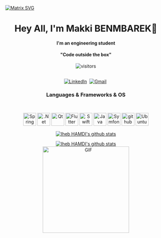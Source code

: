  [![Matrix SVG](https://raw.githubusercontent.com/rodrigograca31/rodrigograca31/master/matrix.svg)](https://www.youtube.com/watch?v=SDkAGkd4NLc) 
<p>
  <h1 align="center"><b>Hey All, I'm Makki BENMBAREK👋</b></h1>
</p>
<h4 align="center"><b>I'm an engineering student</b></h4>
<p>
  <h4 align="center"><b>"Code outside the box"</b></h4>
</p>

<p align="center">
    <img align="center" alt="visitors" src="https://gpvc.arturio.dev/ihebhamdi" />
</p>

<p align="center">
<br>
<a href="https://www.linkedin.com/in/makki-ben-mbarek-699300201/"><img src="https://img.shields.io/badge/linkedin-%230077B5.svg?&style=for-the-badge&logo=linkedin&logoColor=white" alt="LinkedIn" /></a>&nbsp;
<a href="mailto:makki.benmbarek@esprit.tn"><img src="https://img.shields.io/badge/gmail-%23D14836.svg?&style=for-the-badge&logo=gmail&logoColor=white" alt="Gmail"/></a>&nbsp;
<!--<a href="https://kkvanonymous.github.io/"><img alt="Website" src="https://img.shields.io/website?style=for-the-badge&up_message=portfolio&url=https%3A%2F%2Fkkvanonymous.github.io%2F"></a>-->
</p>


<h3 align="center">Languages & Frameworks & OS</h3>
<br>

<p align="center">
  <img src="https://www.vectorlogo.zone/logos/springio/springio-ar21.svg" alt="Spring" width="40" height="40"/>
  <img src="https://www.vectorlogo.zone/logos/dotnet/dotnet-ar21.svg" alt=".Net" width="40" height="40"/>
  <img src="https://www.vectorlogo.zone/logos/qtio/qtio-ar21.svg" alt="Qt" width="40" height="40"/>
  <img src="https://www.vectorlogo.zone/logos/flutter/flutterio-ar21.svg" alt="Flutter" width="40" height="40"/>
  <img src="https://www.vectorlogo.zone/logos/swift/swift-ar21.svg" alt="Swift" width="40" height="40"/>
  <img src="https://www.vectorlogo.zone/logos/java/java-ar21.svg" alt="Java" width="40" height="40"/>
  <img src="https://seeklogo.com/images/S/symfony-logo-AA34C8FC16-seeklogo.com.png" alt="Symfony" width="40" height="40"/>
  <img src="https://www.vectorlogo.zone/logos/github/github-tile.svg" alt="github" width="40" height="40"/> 
  <img src="https://www.vectorlogo.zone/logos/ubuntu/ubuntu-ar21.svg" alt="Ubuntu" width="40" height="40"/>

  
  
 


 </p>

<p align="center">
  <a href="https://github.com/makkibenmbarek">
    <img src="https://github-readme-stats.vercel.app/api?username=ihebhamdi&count_private=true&hide_border=true&show_icons=true" alt="Iheb HAMDI's github stats">
  </a>
</p>
<p align="center">
  <a href="https://github.com/makkibenmbarek">
    <img src="https://github-readme-stats.vercel.app/api/top-langs/?username=ihebhamdi&layout=compact&hide_border=true&show_icons=true&count_private=true" alt="Iheb HAMDI's github stats">
  </a>
  <br>
<img align="center" height="270px" alt="GIF" src="https://i.pinimg.com/originals/e4/26/70/e426702edf874b181aced1e2fa5c6cde.gif" />
<br>
</p>
